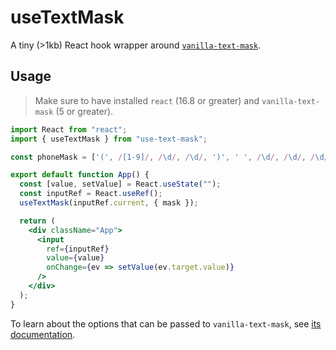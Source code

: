 # useTextMask

A tiny (>1kb) React hook wrapper around [`vanilla-text-mask`](https://npm.im/vanilla-text-mask).

## Usage

> Make sure to have installed `react` (16.8 or greater) and `vanilla-text-mask` (5 or greater).

```jsx
import React from "react";
import { useTextMask } from "use-text-mask";

const phoneMask = ['(', /[1-9]/, /\d/, /\d/, ')', ' ', /\d/, /\d/, /\d/, '-', /\d/, /\d/, /\d/, /\d/];

export default function App() {
  const [value, setValue] = React.useState("");
  const inputRef = React.useRef();
  useTextMask(inputRef.current, { mask });

  return (
    <div className="App">
      <input
        ref={inputRef}
        value={value}
        onChange={ev => setValue(ev.target.value)}
      />
    </div>
  );
}
```

To learn about the options that can be passed to `vanilla-text-mask`, see [its documentation](https://github.com/text-mask/text-mask/blob/master/componentDocumentation.md#readme).
